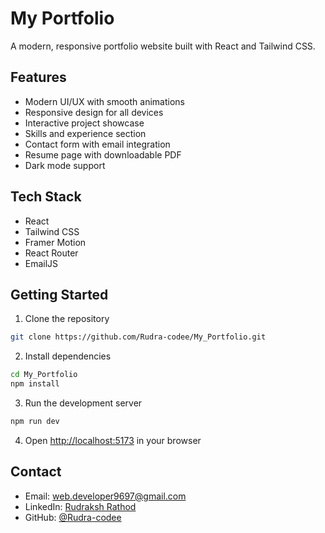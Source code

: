 # My Portfolio

A modern, responsive portfolio website built with React and Tailwind CSS.

## Features

- Modern UI/UX with smooth animations
- Responsive design for all devices
- Interactive project showcase
- Skills and experience section
- Contact form with email integration
- Resume page with downloadable PDF
- Dark mode support

## Tech Stack

- React
- Tailwind CSS
- Framer Motion
- React Router
- EmailJS

## Getting Started

1. Clone the repository
```bash
git clone https://github.com/Rudra-codee/My_Portfolio.git
```

2. Install dependencies
```bash
cd My_Portfolio
npm install
```

3. Run the development server
```bash
npm run dev
```

4. Open [http://localhost:5173](http://localhost:5173) in your browser

## Contact

- Email: web.developer9697@gmail.com
- LinkedIn: [Rudraksh Rathod](https://linkedin.com/in/rudrakshpathak)
- GitHub: [@Rudra-codee](https://github.com/Rudra-codee)
